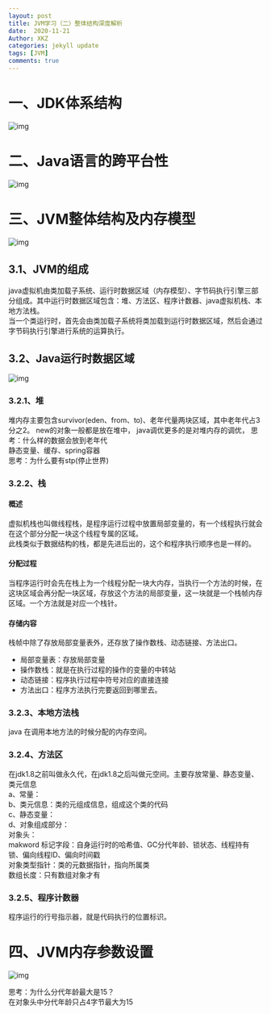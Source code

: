 ```yaml
---
layout: post
title: JVM学习（二）整体结构深度解析
date:  2020-11-21
Author: XKZ
categories: jekyll update
tags: [JVM]
comments: true
---
```

# 一、JDK体系结构
![img](https://xukaizhong188.github.io/HelloProgrammer/images/2020-11-21/p3.png)
# 二、Java语言的跨平台性
![img](https://xukaizhong188.github.io/HelloProgrammer/images/2020-11-21/p4.png)
# 三、JVM整体结构及内存模型
![img](https://xukaizhong188.github.io/HelloProgrammer/images/2020-11-21/p7.jpeg)
## 3.1、JVM的组成
java虚拟机由类加载子系统、运行时数据区域（内存模型）、字节码执行引擎三部分组成。其中运行时数据区域包含：堆、方法区、程序计数器、java虚拟机栈、本地方法栈。   
当一个类运行时，首先会由类加载子系统将类加载到运行时数据区域，然后会通过字节码执行引擎进行系统的运算执行。
## 3.2、Java运行时数据区域
![img](https://xukaizhong188.github.io/HelloProgrammer/images/2020-11-21/p5.png)
### 3.2.1、堆
堆内存主要包含survivor(eden、from、to)、老年代量两块区域，其中老年代占3分之2。
new的对象一般都是放在堆中，
java调优更多的是对堆内存的调优，
思考：什么样的数据会放到老年代  
静态变量、缓存、spring容器    
思考：为什么要有stp(停止世界)

### 3.2.2、栈
#### 概述
虚拟机栈也叫做线程栈，是程序运行过程中放置局部变量的，有一个线程执行就会在这个部分分配一块这个线程专属的区域。   
此栈类似于数据结构的栈，都是先进后出的，这个和程序执行顺序也是一样的。   
#### 分配过程
当程序运行时会先在栈上为一个线程分配一块大内存，当执行一个方法的时候，在这块区域会再分配一块区域，存放这个方法的局部变量，这一块就是一个栈帧内存区域。一个方法就是对应一个栈针。
#### 存储内容
栈帧中除了存放局部变量表外，还存放了操作数栈、动态链接、方法出口。
- 局部变量表：存放局部变量
- 操作数栈：就是在执行过程的操作的变量的中转站
- 动态链接：程序执行过程中符号对应的直接连接
- 方法出口：程序方法执行完要返回到哪里去。


###  3.2.3、本地方法栈
java 在调用本地方法的时候分配的内存空间。
###  3.2.4、方法区
在jdk1.8之前叫做永久代，在jdk1.8之后叫做元空间。主要存放常量、静态变量、类元信息   
a、常量：  
b、类元信息：类的元组成信息，组成这个类的代码  
c、静态变量：  
d、对象组成部分：  
    对象头：  
        makword 标记字段：自身运行时的哈希值、GC分代年龄、锁状态、线程持有锁、偏向线程ID、偏向时间戳    
        对象类型指针：类的元数据指针，指向所属类  
        数组长度：只有数组对象才有    

### 3.2.5、程序计数器
程序运行的行号指示器，就是代码执行的位置标识。
# 四、JVM内存参数设置
    
![img](https://xukaizhong188.github.io/HelloProgrammer/images/2020-11-21/p6.png)

思考：为什么分代年龄最大是15？   
在对象头中分代年龄只占4字节最大为15


